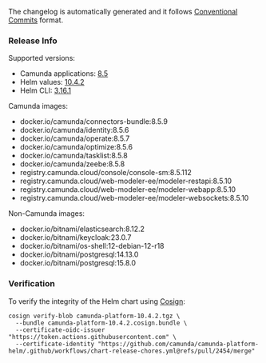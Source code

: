 The changelog is automatically generated and it follows [Conventional Commits](https://www.conventionalcommits.org/en/v1.0.0/) format.
<!-- generated by git-cliff -->
### Release Info

Supported versions:

- Camunda applications: [8.5](https://github.com/camunda/camunda-platform/releases?q=tag%3A8.5&expanded=true)
- Helm values: [10.4.2](https://artifacthub.io/packages/helm/camunda/camunda-platform/10.4.2#parameters)
- Helm CLI: [3.16.1](https://github.com/helm/helm/releases/tag/v3.16.1)

Camunda images:

- docker.io/camunda/connectors-bundle:8.5.9
- docker.io/camunda/identity:8.5.6
- docker.io/camunda/operate:8.5.7
- docker.io/camunda/optimize:8.5.6
- docker.io/camunda/tasklist:8.5.8
- docker.io/camunda/zeebe:8.5.8
- registry.camunda.cloud/console/console-sm:8.5.112
- registry.camunda.cloud/web-modeler-ee/modeler-restapi:8.5.10
- registry.camunda.cloud/web-modeler-ee/modeler-webapp:8.5.10
- registry.camunda.cloud/web-modeler-ee/modeler-websockets:8.5.10

Non-Camunda images:

- docker.io/bitnami/elasticsearch:8.12.2
- docker.io/bitnami/keycloak:23.0.7
- docker.io/bitnami/os-shell:12-debian-12-r18
- docker.io/bitnami/postgresql:14.13.0
- docker.io/bitnami/postgresql:15.8.0

### Verification

To verify the integrity of the Helm chart using [Cosign](https://docs.sigstore.dev/signing/quickstart/):

```shell
cosign verify-blob camunda-platform-10.4.2.tgz \
  --bundle camunda-platform-10.4.2.cosign.bundle \
  --certificate-oidc-issuer "https://token.actions.githubusercontent.com" \
  --certificate-identity "https://github.com/camunda/camunda-platform-helm/.github/workflows/chart-release-chores.yml@refs/pull/2454/merge"
```
